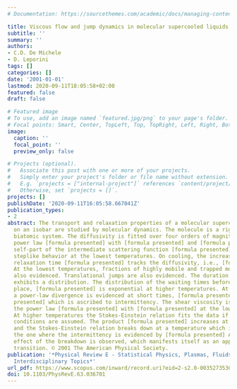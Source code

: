 ```yaml
---
# Documentation: https://sourcethemes.com/academic/docs/managing-content/

title: Viscous flow and jump dynamics in molecular supercooled liquids. I. Translations
subtitle: ''
summary: ''
authors:
- C.D. De Michele
- D. Leporini
tags: []
categories: []
date: '2001-01-01'
lastmod: 2020-09-11T18:05:58+02:00
featured: false
draft: false

# Featured image
# To use, add an image named `featured.jpg/png` to your page's folder.
# Focal points: Smart, Center, TopLeft, Top, TopRight, Left, Right, BottomLeft, Bottom, BottomRight.
image:
  caption: ''
  focal_point: ''
  preview_only: false

# Projects (optional).
#   Associate this post with one or more of your projects.
#   Simply enter your project's folder or file name without extension.
#   E.g. `projects = ["internal-project"]` references `content/project/deep-learning/index.md`.
#   Otherwise, set `projects = []`.
projects: []
publishDate: '2020-09-11T16:05:58.667041Z'
publication_types:
- 2
abstract: The transport and relaxation properties of a molecular supercooled liquid
  on an isobar are studied by molecular dynamics. The molecule is a rigid heteronuclear
  biatomic system. The diffusivity is fitted over four orders of magnitude by the
  power law [formula presented] with [formula presented] and [formula presented] The
  self-part of the intermediate scattering function [formula presented] exhibits a
  steplike behavior at the lowest temperatures. On cooling, the increase of the related
  relaxation time [formula presented] tracks the diffusivity, i.e., [formula presented]
  At the lowest temperatures, fractions of highly mobile and trapped molecules are
  also evidenced. Translational jumps are also evidenced. The duration of the jumps
  exhibits a distribution. The distribution of the waiting times before a jump takes
  place, [formula presented] is exponential at higher temperatures. At lower temperatures
  a power-law divergence is evidenced at short times, [formula presented] with [formula
  presented] which is ascribed to intermittency. The shear viscosity is fitted by
  the power law [formula presented] with [formula presented] at the lowest temperatures.
  At higher temperatures the Stokes-Einstein relation fits the data if stick boundary
  conditions are assumed. The product [formula presented] increases at lower temperatures,
  and the Stokes-Einstein relation breaks down at a temperature which is close to
  the one where the intermittency is evidenced by [formula presented] A precursor
  effect of the breakdown is observed, which manifests itself as an apparent stick-slip
  transition. © 2001 The American Physical Society.
publication: '*Physical Review E - Statistical Physics, Plasmas, Fluids, and Related
  Interdisciplinary Topics*'
url_pdf: https://www.scopus.com/inward/record.uri?eid=2-s2.0-0035273530&doi=10.1103%2fPhysRevE.63.036701&partnerID=40&md5=ab663ea35b4a0bc3b828d0e42803012b
doi: 10.1103/PhysRevE.63.036701
---
```

